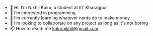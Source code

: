- 👋 Hi, I’m Nikhil Kalur, a student at IIT Kharagpur
- 👀 I’m interested in programming
- 🌱 I’m currently learning whatever nerds do to make money
- 💞️ I’m looking to collaborate on any project as long as it's not boring
- 📫 How to reach me kalurnikhil@gmail.com

<!---
knik121/knik121 is a ✨ special ✨ repository because its `README.md` (this file) appears on your GitHub profile.
You can click the Preview link to take a look at your changes.
--->
